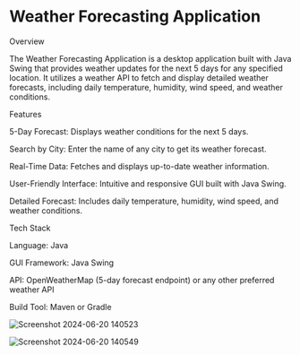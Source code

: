   # Weather Forecasting Application
Overview

The Weather Forecasting Application is a desktop application built with Java Swing that provides weather updates for the next 5 days for any specified location. It utilizes a weather API to fetch and display detailed weather forecasts, including daily temperature, humidity, wind speed, and weather conditions.

Features

5-Day Forecast: Displays weather conditions for the next 5 days.

Search by City: Enter the name of any city to get its weather forecast.

Real-Time Data: Fetches and displays up-to-date weather information.

User-Friendly Interface: Intuitive and responsive GUI built with Java Swing.

Detailed Forecast: Includes daily temperature, humidity, wind speed, and weather conditions.

Tech Stack

Language: Java

GUI Framework: Java Swing

API: OpenWeatherMap (5-day forecast endpoint) or any other preferred weather API

Build Tool: Maven or Gradle

![Screenshot 2024-06-20 140523](https://github.com/Praneethvarma80022/weather_forecast/assets/147583268/589eed91-94fa-458d-bc6f-6afdf7c1211c)

![Screenshot 2024-06-20 140549](https://github.com/Praneethvarma80022/weather_forecast/assets/147583268/419818cf-ce22-41f6-8f41-a715eca4745f)
